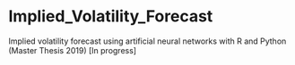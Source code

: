# Implied_Volatility_Forecast
Implied volatility forecast using artificial neural networks with R and Python (Master Thesis 2019) [In progress]
